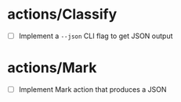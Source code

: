 
# actions/Classify

- [ ] Implement a `--json` CLI flag to get JSON output

# actions/Mark

- [ ] Implement Mark action that produces a JSON

